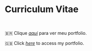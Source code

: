 # Curriculum Vitae

<br/>

🇧🇷 Clique _[aqui](https://cv-andersonfpcorrea.pages.dev/)_ para ver meu portfolio.

🇬🇧 Click _[here](https://cv-andersonfpcorrea.pages.dev/index.eng)_ to access my portfolio.

